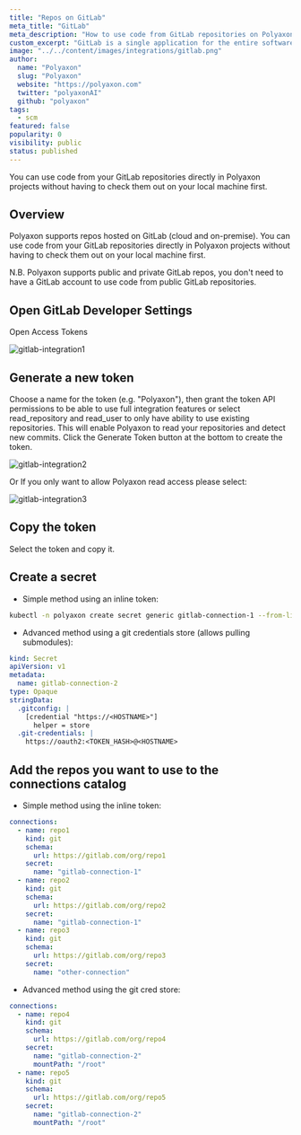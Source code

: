 ```yaml
---
title: "Repos on GitLab"
meta_title: "GitLab"
meta_description: "How to use code from GitLab repositories on Polyaxon. You can use code from your GitLab repositories directly in Polyaxon projects without having to check them out on your local machine first."
custom_excerpt: "GitLab is a single application for the entire software development lifecycle. From project planning and source code management to CI/CD, monitoring, and security."
image: "../../content/images/integrations/gitlab.png"
author:
  name: "Polyaxon"
  slug: "Polyaxon"
  website: "https://polyaxon.com"
  twitter: "polyaxonAI"
  github: "polyaxon"
tags:
  - scm
featured: false
popularity: 0
visibility: public
status: published
---
```


You can use code from your GitLab repositories directly in Polyaxon projects without having to check them out on your local machine first.

## Overview

Polyaxon supports repos hosted on GitLab (cloud and on-premise).
You can use code from your GitLab repositories directly in Polyaxon projects without
having to check them out on your local machine first.

N.B. Polyaxon supports public and private GitLab repos, you don't need to have a GitLab account
to use code from public GitLab repositories.

## Open GitLab Developer Settings

Open Access Tokens

![gitlab-integration1](../../content/images/integrations/gitlab/img1.png)

## Generate a new token

Choose a name for the token (e.g. "Polyaxon"),
then grant the token API permissions to be able to use full integration
features or select read_repository and read_user to only have ability to use existing repositories.
This will enable Polyaxon to read your repositories and detect new commits.
Click the Generate Token button at the bottom to create the token.

![gitlab-integration2](../../content/images/integrations/gitlab/img2.png)

Or If you only want to allow Polyaxon read access please select:

![gitlab-integration3](../../content/images/integrations/gitlab/img3.png)

## Copy the token

Select the token and copy it.

## Create a secret

 * Simple method using an inline token:

```bash
kubectl -n polyaxon create secret generic gitlab-connection-1 --from-literal=POLYAXON_GIT_CREDENTIALS="oauth2:<TOKEN_HASH>"
```

 * Advanced method using a git credentials store (allows pulling submodules):

```yaml
kind: Secret
apiVersion: v1
metadata:
  name: gitlab-connection-2
type: Opaque
stringData:
  .gitconfig: |
    [credential "https://<HOSTNAME>"]
      helper = store
  .git-credentials: |
    https://oauth2:<TOKEN_HASH>@<HOSTNAME>
```

## Add the repos you want to use to the connections catalog

 * Simple method using the inline token:

```yaml
connections:
  - name: repo1
    kind: git
    schema:
      url: https://gitlab.com/org/repo1
    secret:
      name: "gitlab-connection-1"
  - name: repo2
    kind: git
    schema:
      url: https://gitlab.com/org/repo2
    secret:
      name: "gitlab-connection-1"
  - name: repo3
    kind: git
    schema:
      url: https://gitlab.com/org/repo3
    secret:
      name: "other-connection"
```

 * Advanced method using the git cred store:

```yaml
connections:
  - name: repo4
    kind: git
    schema:
      url: https://gitlab.com/org/repo4
    secret:
      name: "gitlab-connection-2"
      mountPath: "/root"
  - name: repo5
    kind: git
    schema:
      url: https://gitlab.com/org/repo5
    secret:
      name: "gitlab-connection-2"
      mountPath: "/root"
```
